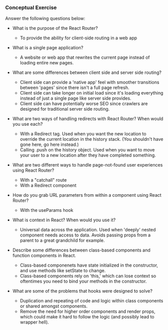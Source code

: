 ### Conceptual Exercise

Answer the following questions below:

- What is the purpose of the React Router?
  * To provide the ability for client-side routing in a web app

- What is a single page application?
  * A website or web app that rewrites the current page instead of loading entire new pages. 

- What are some differences between client side and server side routing?
  * Client side can provide a 'native app' feel with smoother transitions between 'pages' since there isn't a full page refresh.
  * Client side can take longer on initial load since it's loading everything instead of just a single page like server side provides.
  * Client side can have potentially worse SEO since crawlers are designed for traditional server side routing.

- What are two ways of handling redirects with React Router? When would you use each?
  * With a Redirect tag. Used when you want the new location to override the current location in the history stack. (You shouldn't have gone here, go here instead.)
  * Calling .push on the history object. Used when you want to move your user to a new location after they have completed something.

- What are two different ways to handle page-not-found user experiences using React Router? 
  * With a "catchall" route
  * With a Redirect component

- How do you grab URL parameters from within a component using React Router?
  * With the useParams hook

- What is context in React? When would you use it?
  * Universal data across the application. Used when 'deeply' nested component needs access to data. Avoids passing props from a parent to a great grandchild for example. 

- Describe some differences between class-based components and function components in React.
  * Class-based componenets have state initialized in the constructor, and use methods like setState to change.
  * Class-based components rely on 'this,' which can lose context so oftentimes you need to bind your methods in the constructor.

- What are some of the problems that hooks were designed to solve?
  * Duplication and repeating of code and logic within class components or shared amongst components.
  * Remove the need for higher order components and render props, which could make it hard to follow the logic (and possibly lead to wrapper hell).
